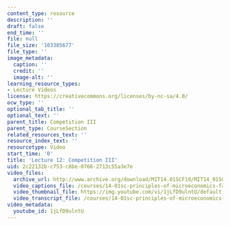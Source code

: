 ```yaml
---
content_type: resource
description: ''
draft: false
end_time: ''
file: null
file_size: '103385677'
file_type: ''
image_metadata:
  caption: ''
  credit: ''
  image-alt: ''
learning_resource_types:
- Lecture Videos
license: https://creativecommons.org/licenses/by-nc-sa/4.0/
ocw_type: ''
optional_tab_title: ''
optional_text: ''
parent_title: Competition III
parent_type: CourseSection
related_resources_text: ''
resource_index_text: ''
resourcetype: Video
start_time: '0'
title: 'Lecture 12: Competition III'
uid: 2c22132b-c753-c8be-0766-2713c55a3e7e
video_files:
  archive_url: http://www.archive.org/download/MIT14.01SCF10/MIT14_01SCF10_lec12_300k.mp4
  video_captions_file: /courses/14-01sc-principles-of-microeconomics-fall-2011/a4e8131c0ecc5c5ba3a8f65a94bad82f_1jLfD9ulntU.vtt
  video_thumbnail_file: https://img.youtube.com/vi/1jLfD9ulntU/default.jpg
  video_transcript_file: /courses/14-01sc-principles-of-microeconomics-fall-2011/605ad2777cfdefdff57577faea97c18e_1jLfD9ulntU.pdf
video_metadata:
  youtube_id: 1jLfD9ulntU
---
```

